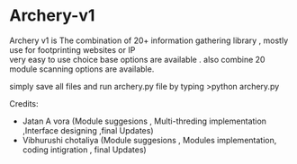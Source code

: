 # Archery-v1
Archery v1 is The combination of 20+ information gathering library , mostly use for footprinting websites or IP  
very easy to use choice base options are available .
also combine 20 module scanning options are available.

simply save all files and run archery.py file by typing >python archery.py 


Credits:
- Jatan A vora (Module suggesions , Multi-threding implementation ,Interface designing ,final Updates)
- Vibhurushi chotaliya (Module suggesions , Modules implementation, coding intigration , final Updates)
